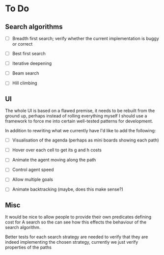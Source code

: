 # To Do

## Search algorithms

* [ ] Breadth first search; verify whether the current implementation is buggy
  or correct
* [ ] Best first search
* [ ] Iterative deepening
* [ ] Beam search
* [ ] Hill climbing


## UI

The whole UI is based on a flawed premise, it needs to be rebuilt from the
ground up, perhaps instead of rolling everything myself I should use
a framework to force me into certain well-tested patterns for development.

In addition to rewriting what we currently have I'd like to add the following:

* [ ] Visualisation of the agenda (perhaps as mini boards showing each path)
* [ ] Hover over each cell to get its g and h costs
* [ ] Animate the agent moving along the path
* [ ] Control agent speed
* [ ] Allow multiple goals
* [ ] Animate backtracking (maybe, does this make sense?)


## Misc

It would be nice to allow people to provide their own predicates defining cost
for A search so the can see how this effects the behaviour of the search
algorithm.

Better tests for each search strategy are needed to verify that they are indeed
implementing the chosen strategy, currently we just verify properties of the
paths
